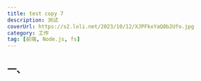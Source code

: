 ```yaml
---
title: test copy 7
description: 测试
coverUrl: https://s2.loli.net/2023/10/12/XJPFkxYaQ8b2Ufo.jpg
category: 工作
tag: [前端, Node.js, fs]
---
```


## 一、
